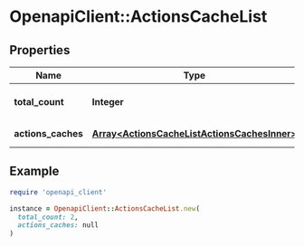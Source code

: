 # OpenapiClient::ActionsCacheList

## Properties

| Name | Type | Description | Notes |
| ---- | ---- | ----------- | ----- |
| **total_count** | **Integer** | Total number of caches |  |
| **actions_caches** | [**Array&lt;ActionsCacheListActionsCachesInner&gt;**](ActionsCacheListActionsCachesInner.md) | Array of caches |  |

## Example

```ruby
require 'openapi_client'

instance = OpenapiClient::ActionsCacheList.new(
  total_count: 2,
  actions_caches: null
)
```

